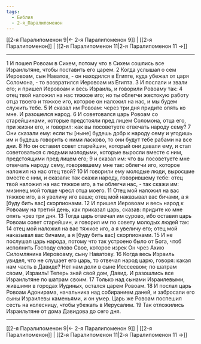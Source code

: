 ```yaml
---
tags:
  - Библия
  - 2-я_Паралипоменон
---
```

[[2-я Паралипоменон 9|← 2-я Паралипоменон 9]] | [[2-я Паралипоменон]] | [[2-я Паралипоменон 11|2-я Паралипоменон 11 →]]

---
1 И пошел Ровоам в Сихем, потому что в Сихем сошлись все Израильтяне, чтобы поставить его царем.
2 Когда услышал о сем Иеровоам, сын Наватов, - он находился в Египте, куда убежал от царя Соломона, - то возвратился Иеровоам из Египта.
3 И послали и звали его; и пришел Иеровоам и весь Израиль, и говорили Ровоаму так:
4 отец твой наложил на нас тяжкое иго; но ты облегчи жестокую работу отца твоего и тяжкое иго, которое он наложил на нас, и мы будем служить тебе.
5 И сказал им Ровоам: через три дня придите опять ко мне. И разошелся народ.
6 И советовался царь Ровоам со старейшинами, которые предстояли пред лицем Соломона, отца его, при жизни его, и говорил: как вы посоветуете отвечать народу сему?
7 Они сказали ему: если ты [ныне] будешь добр к народу сему и угодишь им и будешь говорить с ними ласково, то они будут тебе рабами на все дни.
8 Но он оставил совет старейшин, который они давали ему, и стал советоваться с людьми молодыми, которые выросли вместе с ним, предстоящими пред лицем его;
9 и сказал им: что вы посоветуете мне отвечать народу сему, говорившему мне так: облегчи иго, которое наложил на нас отец твой?
10 И говорили ему молодые люди, выросшие вместе с ним, и сказали: так скажи народу, говорившему тебе: отец твой наложил на нас тяжкое иго, а ты облегчи нас, - так скажи им: мизинец мой толще чресл отца моего.
11 Отец мой наложил на вас тяжкое иго, а я увеличу иго ваше; отец мой наказывал вас бичами, а я [буду бить вас] скорпионами.
12 И пришел Иеровоам и весь народ к Ровоаму на третий день, как приказал царь, сказав: придите ко мне опять чрез три дня.
13 Тогда царь отвечал им сурово, ибо оставил царь Ровоам совет старейшин, и говорил им по совету молодых людей так:
14 отец мой наложил на вас тяжкое иго, а я увеличу его; отец мой наказывал вас бичами, а я [буду бить вас] скорпионами.
15 И не послушал царь народа, потому что так устроено было от Бога, чтоб исполнить Господу слово Свое, которое изрек Он чрез Ахию Силомлянина Иеровоаму, сыну Наватову.
16 Когда весь Израиль увидел, что не слушает его царь, то отвечал народ царю, говоря: какая нам часть в Давиде? Нет нам доли в сыне Иессеевом; по шатрам своим, Израиль! Теперь знай свой дом, Давид. И разошлись все Израильтяне по шатрам своим.
17 Только над сынами Израилевыми, жившими в городах Иудиных, остался царем Ровоам.
18 И послал царь Ровоам Адонирама, начальника над собиранием даней, и забросали его сыны Израилевы каменьями, и он умер. Царь же Ровоам поспешил сесть на колесницу, чтобы убежать в Иерусалим.
19 Так отложились Израильтяне от дома Давидова до сего дня.

---
[[2-я Паралипоменон 9|← 2-я Паралипоменон 9]] | [[2-я Паралипоменон]] | [[2-я Паралипоменон 11|2-я Паралипоменон 11 →]]